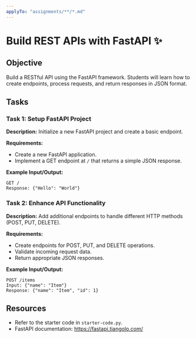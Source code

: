 ```yaml
---
applyTo: "assignments/**/*.md"
---
```


# Build REST APIs with FastAPI ✨

## Objective
Build a RESTful API using the FastAPI framework. Students will learn how to create endpoints, process requests, and return responses in JSON format.

## Tasks

### Task 1: Setup FastAPI Project
**Description:**
Initialize a new FastAPI project and create a basic endpoint.

**Requirements:**
- Create a new FastAPI application.
- Implement a GET endpoint at `/` that returns a simple JSON response.

**Example Input/Output:**
```
GET /
Response: {"Hello": "World"}
```

### Task 2: Enhance API Functionality
**Description:**
Add additional endpoints to handle different HTTP methods (POST, PUT, DELETE).

**Requirements:**
- Create endpoints for POST, PUT, and DELETE operations.
- Validate incoming request data.
- Return appropriate JSON responses.

**Example Input/Output:**
```
POST /items
Input: {"name": "Item"}
Response: {"name": "Item", "id": 1}
```

## Resources
- Refer to the starter code in `starter-code.py`.
- FastAPI documentation: https://fastapi.tiangolo.com/
